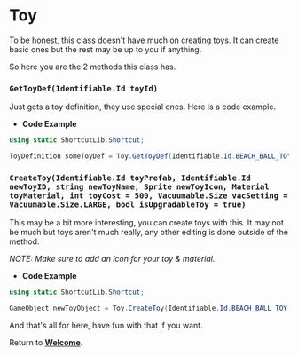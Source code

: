 # Toy

To be honest, this class doesn't have much on creating toys. It can create basic ones but the rest may be up to you if anything.

So here you are the 2 methods this class has.

### `GetToyDef(Identifiable.Id toyId)`

Just gets a toy definition, they use special ones. Here is a code example.

- **Code Example**
```cs
using static ShortcutLib.Shortcut;

ToyDefinition someToyDef = Toy.GetToyDef(Identifiable.Id.BEACH_BALL_TOY); // Gets the Beach Ball Toy definition
```

### `CreateToy(Identifiable.Id toyPrefab, Identifiable.Id newToyID, string newToyName, Sprite newToyIcon, Material toyMaterial, int toyCost = 500, Vacuumable.Size vacSetting = Vacuumable.Size.LARGE, bool isUpgradableToy = true)`

This may be a bit more interesting, you can create toys with this. It may not be much but toys aren't much really, any other editing is done outside of the method.

*NOTE: Make sure to add an icon for your toy & material.*

- **Code Example**
```cs
using static ShortcutLib.Shortcut;

GameObject newToyObject = Toy.CreateToy(Identifiable.Id.BEACH_BALL_TOY, Enums.NEW_TOY, "New Toy", newToyIcon, newToyMaterial, 100); // Creates a toy that cost 100 newbucks, also upgradable.
```

And that's all for here, have fun with that if you want.

Return to **[Welcome](https://itzblueberries.github.io/ShortcutLibraryWiki/)**.